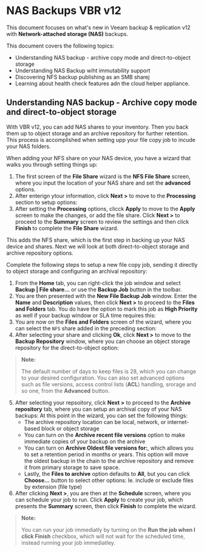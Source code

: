# NAS Backups VBR v12

This document focuses on what's new in Veeam backup & replication v12 with **Network-attached storage (NAS)** backups. 

This document covers the following topics: 
- Understanding NAS backup - archive copy mode and direct-to-object storage
- Understanding NAS Backup wiht immutability support
- Discovering NFS backup publishing as an SMB sharej
- Learning about health check features adn the cloud helper appliance.

## Understanding NAS backup - Archive copy mode and direct-to-object storage

With VBR v12, you can add NAS shares to your inventory. Then you back them up to object storage and an archive repository for further retention. This process is accomplished when setting upp your file copy job to incude your NAS folders. 

When adding your NFS share on your NAS device, you have a wizard that walks you through setting things up: 

1. The first screen of the **File Share** wizard is the **NFS File Share** screen, where you input the location of your NAS share and set the **advanced** options. 
2. After enterign ytour information, click **Next >** to move to the **Processing** section to setup options: 
3. After setting the **Processing** options, clicck **Apply** to move to the **Apply** screen to make the changes, or add the file share. Click **Next >** to proceed to the **Summary** screen to review the settings and then click **Finish** to complete the **File Share** wizard. 

This adds the NFS share, which is the first step in backing up your NAS device and shares. Next we will look at both direct-to-object storage and archive repository options.

Complete the following steps to setup a new file copy job, sending it directly to object storage and configuring an archival repository: 
1. From the **Home** tab, you can right-click the job window and select **Backup | File share...** or use the **Backup Job** button in the toolbar.
2. You are then presented with the **New File Backup Job** window. Enter the **Name** and **Description** values, then click **Next >** to proceed to the **Files and Folders** tab. You do have the option to mark this job as **High Priority** as well if your backup window or SLA time requires this: 
3. You are now on the **Files and Folders** screen of the wizard, where you can select the `NFS` share added in the preceding section: 
4. After selecting your share and clicking **Ok**, click **Next >** to move to the **Backup Repository** window, where you can choose an object storage repository for the direct-to-object option: 
> **Note:**
>
> The default number of days to keep files is 28, which you can change to your desired configuration. You can also set advanced options such as file versions, access control lists (**ACL**) handling, srorage and so one, from the **Advanced** button. 

5. After selecting your repsoitory, click **Next >** to proceed to the **Archive repository** tab, where you can setup an archival copy of your NAS backups: At this point in the wizard, you can set the following things: 
   - The archive repository location can be local, network, or internet-based block or object storage
   - You can turn on the **Archive recent file versions** option to make immediate copies of your backup on the archive
   - You can turn on **Archive Oldest file versions for:**, which allows you to set a retention period in months or years. This option will move the oldest backup in the chain to the archive repository and remove it from primary storage to save space. 
   - Lastly, the **Files to archive** option defaults to **All**, but you can click **Choose...** button to select other options: Ie. include or exclude files by extension (file type)
6. After clicking **Next >**, you are then at the **Schedule** screen, where you can schedule your job to run. Click **Apply** to create your job, which presents the **Summary** screen, then click **Finish** to complete the wizard. 
> **Note:**
>
> You can run your job immediatly by turning on the **Run the job when I click Finish** checkbox, which will not wait for the scheduled time, instead running your job immediatley. 

